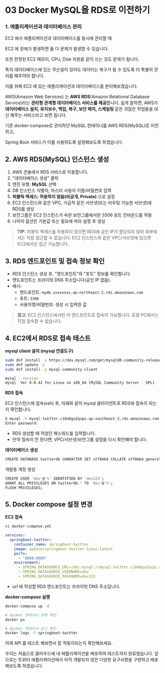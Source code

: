 # 03 Docker MySQL을 RDS로 이전하기



### 1. 애플리케이션과 데이터베이스 관리

EC2 에서 애플리케이션과 데이터베이스를 동시에 관리할 때

EC2 에 장애가 발생하면 둘 다 문제가 발생할 수 있습니다. 

또한 한정된 EC2 메모리, CPU, Disk 자원을 같이 쓰는 것도 문제가 됩니다.

특히 데이터베이스에 있는 무슨일이 있어도 데이터는 복구가 될 수 있도록 더 특별히 관리를 해주어야 합니다.

이를 위해 EC2 에 있는 애플리케이션과 데이터베이스를 분리해보겠습니다.



AWS(Amazon Web Services) 는 **AWS RDS**(Amazon Relational Database Service)라는 **관리형 관계형 데이터베이스 서비스를 제공**합니다. 쉽게 말하면, AWS가 **데이터베이스 설치, 유지보수, 백업, 복구, 보안 패치, 스케일링** 같은 귀찮은 작업들을 대신 해주는 서비스라고 보면 됩니다.





기존 docker-compose로 관리하던 MySQL 컨테이너를 AWS RDS(MySQL)로 이전하고, 

Spring Boot 서비스가 이를 사용하도록 설정해보도록 하겠습니다.



## 2. AWS RDS(MySQL) 인스턴스 생성

1. AWS 콘솔에서 RDS 서비스로 이동합니다.
2. "데이터베이스 생성" 클릭
3. 엔진 유형: **MySQL** 선택
4. DB 인스턴스 식별자, 마스터 사용자 이름/비밀번호 입력
5. **퍼블릭 액세스: 허용하지 않음(비공개, Private)** 으로 설정
6. EC2 인스턴스와 같은 VPC, 가급적 같은 서브넷(또는 라우팅 가능한 서브넷)에 RDS를 생성
7. 보안그룹은 EC2 인스턴스가 속한 보안그룹에서만 3306 포트 인바운드를 허용
8. 나머지 옵션은 기본값 또는 필요에 따라 설정 후 생성

> **TIP:** 퍼블릭 액세스를 허용하지 않으면 RDS에 공인 IP가 할당되지 않아 외부에서는 직접 접근할 수 없습니다. EC2 인스턴스와 같은 VPC/서브넷에 있으면 EC2에서만 접근 가능합니다.





## 3. RDS 엔드포인트 및 접속 정보 확인

- RDS 인스턴스 생성 후, "엔드포인트"와 "포트" 정보를 확인합니다.
- 엔드포인트는 프라이빗 DNS 주소입니다(공인 IP 없음).
- 예시:
  - 엔드포인트: `mydb.xxxxxxxx.ap-northeast-2.rds.amazonaws.com`
  - 포트: `3306`
  - 사용자명/비밀번호: 생성 시 입력한 값

> **참고:** EC2 인스턴스에서만 이 엔드포인트로 접속이 가능합니다. 로컬 PC에서는 직접 접속할 수 없습니다.





## 4. EC2에서 RDS로 접속 테스트

**mysql client 설치 (mysql 연결도구)**

```bash
sudo dnf install -y https://dev.mysql.com/get/mysql80-community-release-el9-1.noarch.rpm
sudo dnf update -y
sudo dnf install -y mysql-community-client

mysql --version
mysql  Ver 8.0.42 for Linux on x86_64 (MySQL Community Server - GPL)
```



**RDS 접속**

EC2 인스턴스에 접속(ssh) 후, 아래와 같이 mysql 클라이언트로 RDS에 접속이 되는지 확인합니다.

```bash
$ mysql -h mysql-twitter.c10a6gu2qvpz.ap-southeast-2.rds.amazonaws.com -u admin -p
Enter password:
```

- RDS 생성할 때 적었던 패스워드를 입력합니다.
- 만약 접속이 안 된다면, VPC/서브넷/보안그룹 설정을 다시 확인해야 합니다.



**데이터베이스 생성**

```bash
CREATE DATABASE twitterdb CHARACTER SET utf8mb4 COLLATE utf8mb4_general_ci;
```

개발용 계정 생성

```bash
CREATE USER 'dev'@'%' IDENTIFIED BY 'dev123';
GRANT ALL PRIVILEGES ON twitterdb.* TO 'dev'@'%';
FLUSH PRIVILEGES;
```





## 5. Docker compose 설정 변경

**EC2 접속**

```bash
vi docker-compose.yml
```

```yaml
services:
  springboot-twitter:
    container_name: springboot-twitter
    image: apiece/springboot-twitter-linux:latest
    ports:
      - "8080:8080"
    environment:
      - SPRING_DATASOURCE_URL=jdbc:mysql://mysql-twitter.c10a6gu2qvpz.ap-southeast-2.rds.amazonaws.com:3306/twitterdb
      - SPRING_DATASOURCE_USERNAME=dev
      - SPRING_DATASOURCE_PASSWORD=dev123
```

- url 에 작성할 RDS 엔드포인트는 프라이빗 DNS 주소입니다.



**docker-compose 실행**

```bash
docker-compose up -d
```

```bash
# docker 컨테이너 상태 확인
docker ps

# docker 컨테이너 로그 확인
docker logs -f springboot-twitter
```



이제 API 를 테스트 해보면서 잘 작동이되는지 확인해보세요.

우리는 처음으로 클라우드에 내 애플리케이션을 배포하여 테스트까지 완료했습니다. 앞으로는 트위터 애플리케이션에서 아직 개발되지 않은 다양한 요구사항을 구현하고 배포해보도록 하겠습니다.
